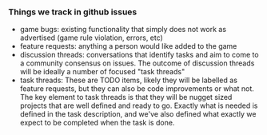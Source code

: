 ### Things we track in github issues
- game bugs: existing functionality that simply does not work as advertised (game rule violation, errors, etc)
- feature requests: anything a person would like added to the game
- discussion threads: conversations that identify tasks and aim to come to a community consensus on issues. The outcome of discussion threads will be ideally a number of focused "task threads"
- task threads: These are TODO items, likely they will be labelled as feature requests, but they can also be code improvements or what not. The key element to task threads is that they will be nugget sized projects that are well defined and ready to go. Exactly what is needed is defined in the task description, and we've also defined what exactly we expect to be completed when the task is done.



